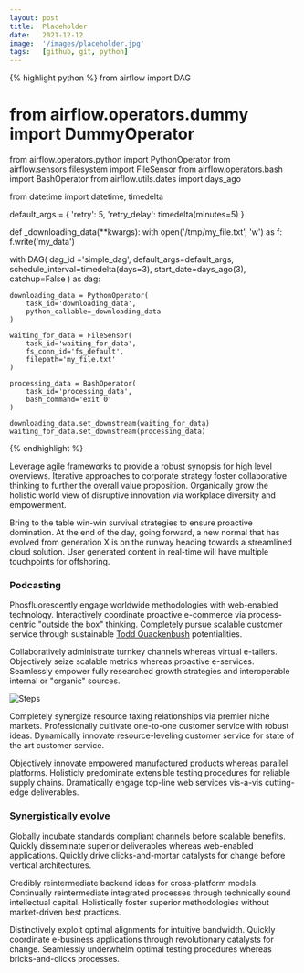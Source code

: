 ```yaml
---
layout: post
title:  Placeholder
date:   2021-12-12
image:  '/images/placeholder.jpg'
tags:   [github, git, python]
---
```


{% highlight python %}
from airflow import DAG
# from airflow.operators.dummy import DummyOperator
from airflow.operators.python import PythonOperator
from airflow.sensors.filesystem import FileSensor
from airflow.operators.bash import BashOperator
from airflow.utils.dates import days_ago

from datetime import datetime, timedelta

default_args = {
'retry': 5,
'retry_delay': timedelta(minutes=5)
}

def _downloading_data(**kwargs):
with open('/tmp/my_file.txt', 'w') as f:
f.write('my_data')

with DAG(
dag_id ='simple_dag', default_args=default_args,
schedule_interval=timedelta(days=3),
start_date=days_ago(3), catchup=False
) as dag:

    downloading_data = PythonOperator(
        task_id='downloading_data',
        python_callable=_downloading_data
    )

    waiting_for_data = FileSensor(
        task_id='waiting_for_data',
        fs_conn_id='fs_default',
        filepath='my_file.txt'
    )

    processing_data = BashOperator(
        task_id='processing_data',
        bash_command='exit 0'
    )

    downloading_data.set_downstream(waiting_for_data)
    waiting_for_data.set_downstream(processing_data)
{% endhighlight %}

Leverage agile frameworks to provide a robust synopsis for high level overviews. Iterative approaches to corporate strategy foster collaborative thinking to further the overall value proposition. Organically grow the holistic world view of disruptive innovation via workplace diversity and empowerment.

Bring to the table win-win survival strategies to ensure proactive domination. At the end of the day, going forward, a new normal that has evolved from generation X is on the runway heading towards a streamlined cloud solution. User generated content in real-time will have multiple touchpoints for offshoring.

### Podcasting

Phosfluorescently engage worldwide methodologies with web-enabled technology. Interactively coordinate proactive e-commerce via process-centric "outside the box" thinking. Completely pursue scalable customer service through sustainable [Todd Quackenbush](https://unsplash.com/photos/JJB_K8aCPU4) potentialities.

Collaboratively administrate turnkey channels whereas virtual e-tailers. Objectively seize scalable metrics whereas proactive e-services. Seamlessly empower fully researched growth strategies and interoperable internal or "organic" sources.

![Steps]({{site.baseurl}}/images/02-2.jpg)

Completely synergize resource taxing relationships via premier niche markets. Professionally cultivate one-to-one customer service with robust ideas. Dynamically innovate resource-leveling customer service for state of the art customer service.

Objectively innovate empowered manufactured products whereas parallel platforms. Holisticly predominate extensible testing procedures for reliable supply chains. Dramatically engage top-line web services vis-a-vis cutting-edge deliverables.

### Synergistically evolve

Globally incubate standards compliant channels before scalable benefits. Quickly disseminate superior deliverables whereas web-enabled applications. Quickly drive clicks-and-mortar catalysts for change before vertical architectures.

Credibly reintermediate backend ideas for cross-platform models. Continually reintermediate integrated processes through technically sound intellectual capital. Holistically foster superior methodologies without market-driven best practices.

Distinctively exploit optimal alignments for intuitive bandwidth. Quickly coordinate e-business applications through revolutionary catalysts for change. Seamlessly underwhelm optimal testing procedures whereas bricks-and-clicks processes.